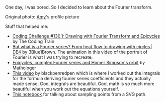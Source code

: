 One day, I was bored. So I decided to learn about the Fourier transform.

Original photo: [Amy](https://twitter.com/amyli0)'s profile picture

Stuff that helped me:

-   [Coding Challenge #130.1: Drawing with Fourier Transform and Epicycles](https://www.youtube.com/watch?v=MY4luNgGfms) by The Coding Train
-   [But what is a Fourier series? From heat flow to drawing with circles | DE4](https://www.youtube.com/watch?v=r6sGWTCMz2k&t=646s) by 3Blue1Brown. The animation in this video of the portrait of Fourier is what I was trying to recreate.
-   [Epicycles, complex Fourier series and Homer Simpson's orbit](https://www.youtube.com/watch?v=qS4H6PEcCCA&t=601s) by Mathologer
-   [This video](https://www.youtube.com/watch?v=iSw2xFhMRN0) by blackpenredpen which is where I worked out the integrals for the formula deriving fourier series coefficients and they actually made sense. God, integrals are beautiful. God, math is so much more beautiful when you work out the equations yourself.
-   [This notebook](https://observablehq.com/@mbostock/fourier-series-path-sampling) for talking about sampling points from a SVG path.
